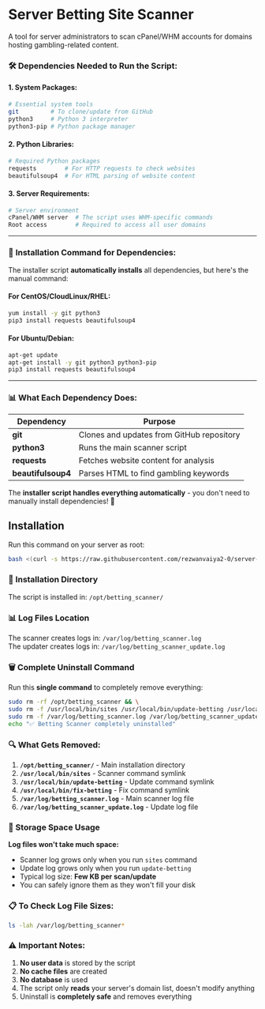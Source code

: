 # Server Betting Site Scanner

A tool for server administrators to scan cPanel/WHM accounts for domains hosting gambling-related content.

### 🛠️ **Dependencies Needed to Run the Script:**

#### 1. **System Packages:**
```bash
# Essential system tools
git         # To clone/update from GitHub
python3     # Python 3 interpreter
python3-pip # Python package manager
```

#### 2. **Python Libraries:**
```bash
# Required Python packages
requests        # For HTTP requests to check websites
beautifulsoup4  # For HTML parsing of website content
```

#### 3. **Server Requirements:**
```bash
# Server environment
cPanel/WHM server  # The script uses WHM-specific commands
Root access        # Required to access all user domains
```

---

### 🔧 **Installation Command for Dependencies:**

The installer script **automatically installs** all dependencies, but here's the manual command:

#### For CentOS/CloudLinux/RHEL:
```bash
yum install -y git python3
pip3 install requests beautifulsoup4
```

#### For Ubuntu/Debian:
```bash
apt-get update
apt-get install -y git python3 python3-pip
pip3 install requests beautifulsoup4
```

---

### 📊 **What Each Dependency Does:**

| Dependency | Purpose |
|------------|---------|
| **git** | Clones and updates from GitHub repository |
| **python3** | Runs the main scanner script |
| **requests** | Fetches website content for analysis |
| **beautifulsoup4** | Parses HTML to find gambling keywords |

The **installer script handles everything automatically** - you don't need to manually install dependencies! 🎉


## Installation

Run this command on your server as root:

```bash
bash <(curl -s https://raw.githubusercontent.com/rezwanvaiya2-0/server-betting-scanner/main/src/installer.sh)
```


### 📁 Installation Directory
The script is installed in: `/opt/betting_scanner/`

### 📊 Log Files Location
The scanner creates logs in: `/var/log/betting_scanner.log`  
The updater creates logs in: `/var/log/betting_scanner_update.log`

### 🗑️ Complete Uninstall Command
Run this **single command** to completely remove everything:

```bash
sudo rm -rf /opt/betting_scanner && \
sudo rm -f /usr/local/bin/sites /usr/local/bin/update-betting /usr/local/bin/fix-betting && \
sudo rm -f /var/log/betting_scanner.log /var/log/betting_scanner_update.log && \
echo "✅ Betting Scanner completely uninstalled"
```

### 🔍 What Gets Removed:
1. **`/opt/betting_scanner/`** - Main installation directory
2. **`/usr/local/bin/sites`** - Scanner command symlink
3. **`/usr/local/bin/update-betting`** - Update command symlink  
4. **`/usr/local/bin/fix-betting`** - Fix command symlink
5. **`/var/log/betting_scanner.log`** - Main scanner log file
6. **`/var/log/betting_scanner_update.log`** - Update log file

### 💾 Storage Space Usage
**Log files won't take much space:** 
- Scanner log grows only when you run `sites` command
- Update log grows only when you run `update-betting`
- Typical log size: **Few KB per scan/update**
- You can safely ignore them as they won't fill your disk

### 📋 To Check Log File Sizes:
```bash
ls -lah /var/log/betting_scanner*
```

### ⚠️ Important Notes:
1. **No user data** is stored by the script
2. **No cache files** are created
3. **No database** is used
4. The script only **reads** your server's domain list, doesn't modify anything
5. Uninstall is **completely safe** and removes everything
